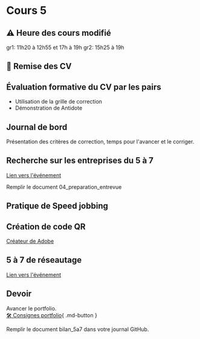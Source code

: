 # Cours 5

## ⚠️ Heure des cours modifié
gr1: 11h20 à 12h55 et 17h à 19h
gr2: 15h25 à 19h

## 🚨 Remise des CV

## Évaluation formative du CV par les pairs

* Utilisation de la grille de correction
* Démonstration de Antidote

## Journal de bord
Présentation des critères de correction, temps pour l'avancer et le corriger. 

## Recherche sur les entreprises du 5 à 7
[Lien vers l'événement](https://www.eventbrite.ca/e/billets-activite-de-maillage-laval-carrefour-des-talents-1412761771489?aff=oddtdtcreator) 

Remplir le document 04_preparation_entrevue

## Pratique de Speed jobbing  

## Création de code QR 
[Créateur de Adobe](https://new.express.adobe.com/tools/generate-qr-code) 



## 5 à 7 de réseautage
[Lien vers l'événement](https://www.eventbrite.ca/e/billets-activite-de-maillage-laval-carrefour-des-talents-1412761771489?aff=oddtdtcreator) 


## Devoir
Avancer le portfolio.    
[🛠️ Consignes portfolio](./stages/portfolio.md){ .md-button }      

Remplir le document bilan_5a7 dans votre journal GitHub. 
